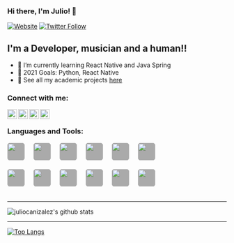 ### Hi there, I'm Julio! 👋

[![Website](https://img.shields.io/website?label=juliocanizalez.com&style=for-the-badge&url=https%3A%2F%2Fjuliocanizalez.com)](https://juliocanizalez.com)
[![Twitter Follow](https://img.shields.io/twitter/follow/julioecanizalez?color=1DA1F2&logo=twitter&style=for-the-badge)](https://twitter.com/intent/follow?original_referer=https%3A%2F%2Fgithub.com%2FcodeSTACKr&screen_name=julioecanizalez)

## I'm a Developer, musician and a human!!

- :seedling: I’m currently learning React Native and Java Spring
- :goal_net: 2021 Goals: Python, React Native
- :page_facing_up: See all my academic projects [here](https://github.com/bullshitprojects)

### Connect with me:

[<img align="left" alt="Julio Canizalez | Website" width="22px" src="https://res.cloudinary.com/dqaav1s3t/image/upload/v1613343759/Web/icons8-buscar-en-el-navegador-64_ic8xeg.png"/>][website]
[<img align="left" alt="Julio Canizalez | Twitter" width="22px" src="https://res.cloudinary.com/dqaav1s3t/image/upload/v1613343888/Web/icons8-twitter-64_wbeeey.png" />][twitter]
[<img align="left" alt="Julio Canizalez | LinkedIn" width="22px" src="https://res.cloudinary.com/dqaav1s3t/image/upload/v1613343969/Web/icons8-linkedin-96_ewplyr.png" />][linkedin]
[<img align="left" alt="Julio Canizalez | Instagram" width="22px" src="https://res.cloudinary.com/dqaav1s3t/image/upload/v1613344018/Web/icons8-instagram-96_qwh7dy.png" />][instagram]

<br />

### Languages and Tools:

<img height="40" width="40" src="https://cdn.jsdelivr.net/npm/simple-icons@v5/icons/visualstudiocode.svg" style="background: #aaaaaa; border-radius: 0.4rem; margin-right:1rem" />
<img height="40" width="40" src="https://cdn.jsdelivr.net/npm/simple-icons@v5/icons/intellijidea.svg" style="background: #aaaaaa; border-radius: 0.4rem; margin-right:1rem" />
<img height="40" width="40" src="https://cdn.jsdelivr.net/npm/simple-icons@v5/icons/iterm2.svg" style="background: #aaaaaa; border-radius: 0.4rem; margin-right:1rem" />
<img height="40" width="40" src="https://cdn.jsdelivr.net/npm/simple-icons@v5/icons/mysql.svg" style="background: #aaaaaa; border-radius: 0.4rem; margin-right:1rem" />
<img height="40" width="40" src="https://cdn.jsdelivr.net/npm/simple-icons@v5/icons/java.svg" style="background: #aaaaaa; border-radius: 0.4rem; margin-right:1rem" />
<img height="40" width="40" src="https://cdn.jsdelivr.net/npm/simple-icons@v5/icons/typescript.svg" style="background: #aaaaaa; border-radius: 0.4rem;" />
<br/><br/>
<img height="40" width="40" src="https://cdn.jsdelivr.net/npm/simple-icons@v5/icons/sass.svg" style="background: #aaaaaa; border-radius: 0.4rem; margin-right:1rem" />
<img height="40" width="40" src="https://cdn.jsdelivr.net/npm/simple-icons@v5/icons/javascript.svg" style="background: #aaaaaa; border-radius: 0.4rem; margin-right:1rem" />
<img height="40" width="40" src="https://cdn.jsdelivr.net/npm/simple-icons@v5/icons/react.svg" style="background: #aaaaaa; border-radius: 0.4rem; margin-right:1rem" />
<img height="40" width="40" src="https://cdn.jsdelivr.net/npm/simple-icons@v5/icons/amazonaws.svg" style="background: #aaaaaa; border-radius: 0.4rem; margin-right:1rem" />
<img height="40" width="40" src="https://cdn.jsdelivr.net/npm/simple-icons@v5/icons/git.svg" style="background: #aaaaaa; border-radius: 0.4rem; margin-right:1rem" />
<img height="40" width="40" src="https://cdn.jsdelivr.net/npm/simple-icons@v5/icons/springboot.svg" style="background: #aaaaaa; border-radius: 0.4rem" />
<br />
<br />

---

![juliocanizalez's github stats](https://github-readme-stats.vercel.app/api?username=juliocanizalez&show_icons=true&theme=radical&hide=prs,issues)

---

[![Top Langs](https://github-readme-stats.vercel.app/api/top-langs/?username=juliocanizalez&hide=html,plpgsql&langs_count=6&layout=compact)](https://github.com/juliocanizalez/)

[website]: https://juliocanizalez.com
[twitter]: https://twitter.com/julioecanizalez
[instagram]: https://instagram.com/juliocanizalez
[linkedin]: https://linkedin.com/in/juliocanizalez
